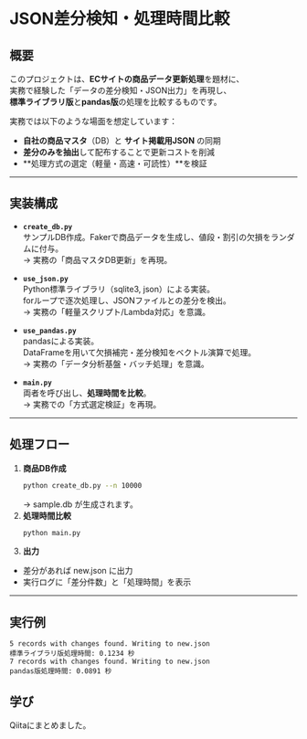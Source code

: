 # JSON差分検知・処理時間比較

## 概要
このプロジェクトは、**ECサイトの商品データ更新処理**を題材に、  
実務で経験した「データの差分検知・JSON出力」を再現し、  
**標準ライブラリ版**と**pandas版**の処理を比較するものです。  

実務では以下のような場面を想定しています：
- **自社の商品マスタ**（DB）と **サイト掲載用JSON** の同期
- **差分のみを抽出**して配布することで更新コストを削減
- **処理方式の選定（軽量・高速・可読性）**を検証  

---

## 実装構成
- **`create_db.py`**  
  サンプルDB作成。Fakerで商品データを生成し、値段・割引の欠損をランダムに付与。  
  → 実務の「商品マスタDB更新」を再現。  

- **`use_json.py`**  
  Python標準ライブラリ（sqlite3, json）による実装。  
  forループで逐次処理し、JSONファイルとの差分を検出。  
  → 実務の「軽量スクリプト/Lambda対応」を意識。  

- **`use_pandas.py`**  
  pandasによる実装。  
  DataFrameを用いて欠損補完・差分検知をベクトル演算で処理。  
  → 実務の「データ分析基盤・バッチ処理」を意識。  

- **`main.py`**  
  両者を呼び出し、**処理時間を比較**。  
  → 実務での「方式選定検証」を再現。  

---

## 処理フロー
1. **商品DB作成**  
   ```bash
   python create_db.py --n 10000
   ```
   → sample.db が生成されます。
2. **処理時間比較**  
   ```bash
   python main.py
   ```
3. **出力**  
- 差分があれば new.json に出力
- 実行ログに「差分件数」と「処理時間」を表示
---

## 実行例
   ```text
   5 records with changes found. Writing to new.json
標準ライブラリ版処理時間: 0.1234 秒
   7 records with changes found. Writing to new.json
pandas版処理時間: 0.0891 秒
   ```

## 学び
Qiitaにまとめました。
